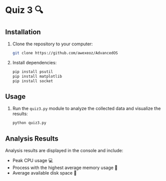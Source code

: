 # Quiz 3 🔍

## Installation
1. Clone the repository to your computer:
    ```bash
    git clone https://github.com/awexeoz/AdvancedOS
    ```

2. Install dependencies:
    ```bash
    pip install psutil
    pip install matplotlib
    pip install socket
    ```

## Usage

1. Run the `quiz3.py` module to analyze the collected data and visualize the results:
    ```bash
    python quiz3.py
    ```

## Analysis Results
Analysis results are displayed in the console and include:
- Peak CPU usage 💻
- Process with the highest average memory usage 🧠
- Average available disk space 💾
